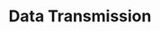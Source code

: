 ---
title: Data Transmission
level: igcse
paper: 1
topic: Communication and internet technologies
syllabus: 1.2.1
layout: cs_single
---